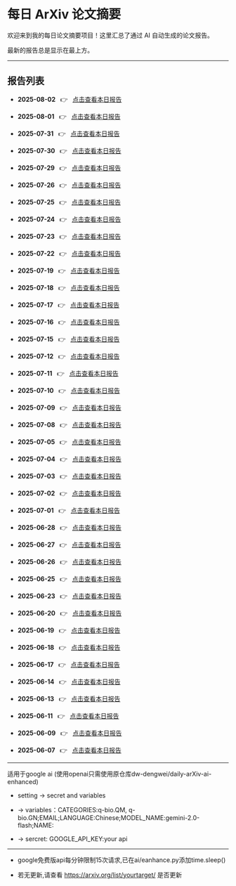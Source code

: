 # 每日 ArXiv 论文摘要

欢迎来到我的每日论文摘要项目！这里汇总了通过 AI 自动生成的论文报告。

最新的报告总是显示在最上方。

---

## 报告列表

- **2025-08-02**  👉  [点击查看本日报告](data/2025-08-02.md)

- **2025-08-01**  👉  [点击查看本日报告](data/2025-08-01.md)

- **2025-07-31**  👉  [点击查看本日报告](data/2025-07-31.md)

- **2025-07-30**  👉  [点击查看本日报告](data/2025-07-30.md)

- **2025-07-29**  👉  [点击查看本日报告](data/2025-07-29.md)

- **2025-07-26**  👉  [点击查看本日报告](data/2025-07-26.md)

- **2025-07-25**  👉  [点击查看本日报告](data/2025-07-25.md)

- **2025-07-24**  👉  [点击查看本日报告](data/2025-07-24.md)

- **2025-07-23**  👉  [点击查看本日报告](data/2025-07-23.md)

- **2025-07-22**  👉  [点击查看本日报告](data/2025-07-22.md)

- **2025-07-19**  👉  [点击查看本日报告](data/2025-07-19.md)

- **2025-07-18**  👉  [点击查看本日报告](data/2025-07-18.md)

- **2025-07-17**  👉  [点击查看本日报告](data/2025-07-17.md)

- **2025-07-16**  👉  [点击查看本日报告](data/2025-07-16.md)

- **2025-07-15**  👉  [点击查看本日报告](data/2025-07-15.md)

- **2025-07-12**  👉  [点击查看本日报告](data/2025-07-12.md)

- **2025-07-11**  👉  [点击查看本日报告](data/2025-07-11.md)

- **2025-07-10**  👉  [点击查看本日报告](data/2025-07-10.md)

- **2025-07-09**  👉  [点击查看本日报告](data/2025-07-09.md)

- **2025-07-08**  👉  [点击查看本日报告](data/2025-07-08.md)

- **2025-07-05**  👉  [点击查看本日报告](data/2025-07-05.md)

- **2025-07-04**  👉  [点击查看本日报告](data/2025-07-04.md)

- **2025-07-03**  👉  [点击查看本日报告](data/2025-07-03.md)

- **2025-07-02**  👉  [点击查看本日报告](data/2025-07-02.md)

- **2025-07-01**  👉  [点击查看本日报告](data/2025-07-01.md)

- **2025-06-28**  👉  [点击查看本日报告](data/2025-06-28.md)

- **2025-06-27**  👉  [点击查看本日报告](data/2025-06-27.md)

- **2025-06-26**  👉  [点击查看本日报告](data/2025-06-26.md)

- **2025-06-25**  👉  [点击查看本日报告](data/2025-06-25.md)

- **2025-06-23**  👉  [点击查看本日报告](data/2025-06-23.md)

- **2025-06-20**  👉  [点击查看本日报告](data/2025-06-20.md)

- **2025-06-19**  👉  [点击查看本日报告](data/2025-06-19.md)

- **2025-06-18**  👉  [点击查看本日报告](data/2025-06-18.md)

- **2025-06-17**  👉  [点击查看本日报告](data/2025-06-17.md)

- **2025-06-14**  👉  [点击查看本日报告](data/2025-06-14.md)

- **2025-06-13**  👉  [点击查看本日报告](data/2025-06-13.md)

- **2025-06-11**  👉  [点击查看本日报告](data/2025-06-11.md)

- **2025-06-09**  👉  [点击查看本日报告](data/2025-06-09.md)

- **2025-06-07**  👉  [点击查看本日报告](data/2025-06-07.md)


---
适用于google ai (使用openai只需使用原仓库dw-dengwei/daily-arXiv-ai-enhanced)
* setting -> secret and variables
  
* -> variables：CATEGORIES:q-bio.QM, q-bio.GN;EMAIL;LANGUAGE:Chinese;MODEL_NAME:gemini-2.0-flash;NAME:

* -> sercret: GOOGLE_API_KEY:your api

---
* google免费版api每分钟限制15次请求,已在ai/eanhance.py添加time.sleep()

* 若无更新,请查看 https://arxiv.org/list/yourtarget/ 是否更新
